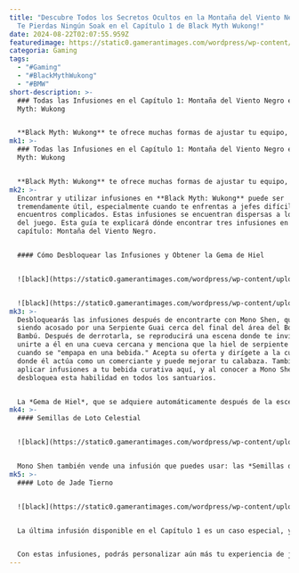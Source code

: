 ```yaml
---
title: "Descubre Todos los Secretos Ocultos en la Montaña del Viento Negro: ¡No
  Te Pierdas Ningún Soak en el Capítulo 1 de Black Myth Wukong!"
date: 2024-08-22T02:07:55.959Z
featuredimage: https://static0.gamerantimages.com/wordpress/wp-content/uploads/2024/08/fes-21.jpg?q=49&fit=crop&w=1100&h=618&dpr=2
categoria: Gaming
tags:
  - "#Gaming"
  - "#BlackMythWukong"
  - "#BMW"
short-description: >-
  ### Todas las Infusiones en el Capítulo 1: Montaña del Viento Negro en Black
  Myth: Wukong


  **Black Myth: Wukong** te ofrece muchas formas de ajustar tu equipo, permitiéndote equipar armaduras y objetos que mejoran tu estilo d
mk1: >-
  ### Todas las Infusiones en el Capítulo 1: Montaña del Viento Negro en Black
  Myth: Wukong


  **Black Myth: Wukong** te ofrece muchas formas de ajustar tu equipo, permitiéndote equipar armaduras y objetos que mejoran tu estilo de juego preferido. Una forma de hacerlo es agregando "infusiones" a tus bebidas curativas, las cuales aplican efectos adicionales cada vez que tomas un sorbo.
mk2: >-
  Encontrar y utilizar infusiones en **Black Myth: Wukong** puede ser
  tremendamente útil, especialmente cuando te enfrentas a jefes difíciles y
  encuentros complicados. Estas infusiones se encuentran dispersas a lo largo
  del juego. Esta guía te explicará dónde encontrar tres infusiones en el primer
  capítulo: Montaña del Viento Negro.


  #### Cómo Desbloquear las Infusiones y Obtener la Gema de Hiel


  ![black](https://static0.gamerantimages.com/wordpress/wp-content/uploads/2024/08/black-myth_-wukong_20240820193335.jpg?q=49&fit=crop&w=750&h=422&dpr=2 "black")


  ![black](https://static0.gamerantimages.com/wordpress/wp-content/uploads/2024/08/black-myth_-wukong_20240821181636.jpg?q=49&fit=crop&w=750&h=422&dpr=2 "black")
mk3: >-
  Desbloquearás las infusiones después de encontrarte con Mono Shen, quien está
  siendo acosado por una Serpiente Guai cerca del final del área del Bosque de
  Bambú. Después de derrotarla, se reproducirá una escena donde te invita a
  unirte a él en una cueva cercana y menciona que la hiel de serpiente es buena
  cuando se "empapa en una bebida." Acepta su oferta y dirígete a la cueva,
  donde él actúa como un comerciante y puede mejorar tu calabaza. También puedes
  aplicar infusiones a tu bebida curativa aquí, y al conocer a Mono Shen, se
  desbloquea esta habilidad en todos los santuarios.


  La *Gema de Hiel*, que se adquiere automáticamente después de la escena, aumentará tu resistencia al veneno por un tiempo después de tomar tu bebida curativa. Esto habría sido muy útil al luchar contra las numerosas Serpientes Guai en el Bosque de Bambú hasta este punto.
mk4: >-
  #### Semillas de Loto Celestial


  ![black](https://static0.gamerantimages.com/wordpress/wp-content/uploads/2024/08/1-45.jpg?q=49&fit=crop&w=750&h=422&dpr=2 "black")


  Mono Shen también vende una infusión que puedes usar: las *Semillas de Loto Celestial*. Te costarán 2,400 de Voluntad, pero aplican un efecto de regeneración de salud con el tiempo que puede resultar útil durante las peleas más difíciles. A estas alturas, deberías haber recogido bastante oro, así que vende un poco a Mono Shen si es necesario para que puedas adquirir estas semillas lo antes posible.
mk5: >-
  #### Loto de Jade Tierno


  ![black](https://static0.gamerantimages.com/wordpress/wp-content/uploads/2024/08/black-myth_-wukong_20240821181817.jpg?q=49&fit=crop&w=750&h=422&dpr=2 "black")


  La última infusión disponible en el Capítulo 1 es un caso especial, ya que puede aparecer de forma aleatoria cada vez que cosechas *Loto de Jade*. En el Capítulo 1, puedes encontrar Loto de Jade en varios lugares, incluyendo justo antes del Santuario del Interior de la Cueva del Viento Negro. Como el *Loto de Jade Tierno* se obtiene al azar al cosechar Loto de Jade en el mundo, es posible que lo encuentres antes o después de este punto, dependiendo de tu suerte. El *Loto de Jade Tierno* proporciona al Destinado un aumento de defensa durante un breve período después de tomar su bebida curativa.


  Con estas infusiones, podrás personalizar aún más tu experiencia de juego en **Black Myth: Wukong**, enfrentando los desafíos con mejores herramientas y estrategias a tu disposición.
---
```

